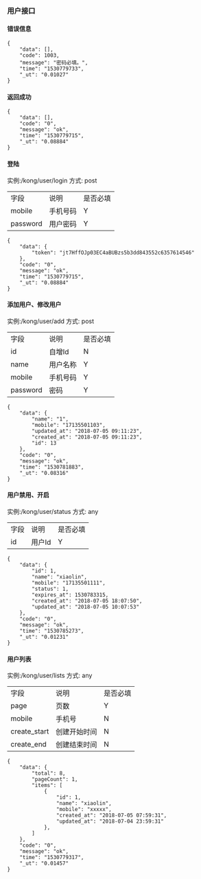 ### 用户接口

#### 错误信息
~~~
{
    "data": [],
    "code": 1003,
    "message": "密码必填。",
    "time": "1530779733",
    "_ut": "0.01027"
}
~~~

#### 返回成功

~~~
{
    "data": [],
    "code": "0",
    "message": "ok",
    "time": "1530779715",
    "_ut": "0.08884"
}
~~~

#### 登陆
实例:/kong/user/login
方式: post

<table>
    <tr>
        <td>字段</td>
        <td>说明</td>
        <td>是否必填</td>
    </tr>
    <tr>
        <td>mobile</td>
        <td>手机号码</td>
        <td>Y</td>
    </tr>
    <tr>
        <td>password</td>
        <td>用户密码</td>
        <td>Y</td>
    </tr>
</table>

~~~
{
    "data": {
        "token": "jt7HffOJp03EC4aBUBzs5b3dd843552c6357614546"
    },
    "code": "0",
    "message": "ok",
    "time": "1530779715",
    "_ut": "0.08884"
}
~~~

#### 添加用户、修改用户

实例:/kong/user/add
方式: post

<table>
    <tr>
        <td>字段</td>
        <td>说明</td>
        <td>是否必填</td>
    </tr>
    <tr>
        <td>id</td>
        <td>自增Id</td>
        <td>N</td>
    </tr>
    <tr>
        <td>name</td>
        <td>用户名称</td>
        <td>Y</td>
    </tr>
    <tr>
        <td>mobile</td>
        <td>手机号码</td>
        <td>Y</td>
    </tr>
    <tr>
        <td>password</td>
        <td>密码</td>
        <td>Y</td>
    </tr>
</table>

~~~
{
    "data": {
        "name": "1",
        "mobile": "17135501103",
        "updated_at": "2018-07-05 09:11:23",
        "created_at": "2018-07-05 09:11:23",
        "id": 13
    },
    "code": "0",
    "message": "ok",
    "time": "1530781883",
    "_ut": "0.08316"
}
~~~

#### 用户禁用、开启

实例:/kong/user/status
方式: any

<table>
    <tr>
        <td>字段</td>
        <td>说明</td>
        <td>是否必填</td>
    </tr>
    <tr>
        <td>id</td>
        <td>用户Id</td>
        <td>Y</td>
    </tr>
</table>

~~~
{
    "data": {
        "id": 1,
        "name": "xiaolin",
        "mobile": "17135501111",
        "status": 1,
        "expires_at": 1530783315,
        "created_at": "2018-07-05 18:07:50",
        "updated_at": "2018-07-05 10:07:53"
    },
    "code": "0",
    "message": "ok",
    "time": "1530785273",
    "_ut": "0.01231"
}
~~~

#### 用户列表

实例:/kong/user/lists
方式: any

<table>
    <tr>
        <td>字段</td>
        <td>说明</td>
        <td>是否必填</td>
    </tr>
    <tr>
        <td>page</td>
        <td>页数</td>
        <td>Y</td>
    </tr>
    <tr>
        <td>mobile</td>
        <td>手机号</td>
        <td>N</td>
    </tr>
    <tr>
        <td>create_start</td>
        <td>创建开始时间</td>
        <td>N</td>
    </tr>
    <tr>
        <td>create_end</td>
        <td>创建结束时间</td>
        <td>N</td>
    </tr>
</table>

~~~
{
    "data": {
        "total": 8,
        "pageCount": 1,
        "items": [
            {
                "id": 1,
                "name": "xiaolin",
                "mobile": "xxxxx",
                "created_at": "2018-07-05 07:59:31",
                "updated_at": "2018-07-04 23:59:31"
            },
        ]
    },
    "code": "0",
    "message": "ok",
    "time": "1530779317",
    "_ut": "0.01457"
}
~~~